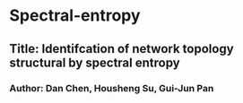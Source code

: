 # Spectral-entropy

## Title: Identifcation of network topology structural by spectral entropy

### Author: Dan Chen, Housheng Su, Gui-Jun Pan 
